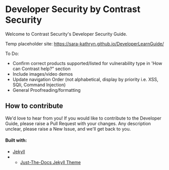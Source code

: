 # Developer Security by Contrast Security

Welcome to Contrast Security's Developer Security Guide.

Temp placeholder site: https://sara-kathryn.github.io/DeveloperLearnGuide/

To Do:

- Confirm correct products supported/listed for vulnerability type in 'How can Contrast help?" section
- Include images/video demos 
- Update navigation Order (not alphabetical, display by priority i.e. XSS, SQli, Command Injection)
- General Proofreading/formatting


## How to contribute

We'd love to hear from you! If you would like to contribute to the Developer Guide, please raise a Pull Request with your changes.
Any description unclear, please raise a New Issue, and we'll get back to you. 

#### Built with:

- [Jekyll](https://jekyllrb.com/)
- - [Just-The-Docs Jekyll Theme](https://pmarsceill.github.io/just-the-docs/)


